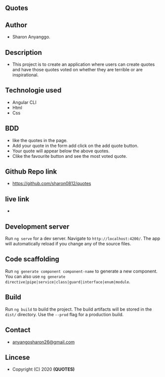 ## Quotes
## Author
 * Sharon Anyanggo.

 ## Description
 * This  project is to create an application where users can create quotes and have those quotes voted on whether they are terrible or are inspirational.

 ## Technologie  used
 * Angular CLI
 * Html
 * Css

 ## BDD
  * like the quotes in the page.
  * Add your quote in the form add click on the add quote button.
  * Your quote will appear below the above quotes.
  * Clike the favourite button and see the most voted quote.

## Github Repo link
* https://github.com/sharon0812/quotes

## live link
* 
## Development server

Run `ng serve` for a dev server. Navigate to `http://localhost:4200/`. The app will automatically reload if you change any of the source files.

## Code scaffolding

Run `ng generate component component-name` to generate a new component. You can also use `ng generate directive|pipe|service|class|guard|interface|enum|module`.

## Build

Run `ng build` to build the project. The build artifacts will be stored in the `dist/` directory. Use the `--prod` flag for a production build.

## Contact
* anyangosharon26@gmail.com

## Lincese
 * Copyright (C) 2020 **(QUOTES)**